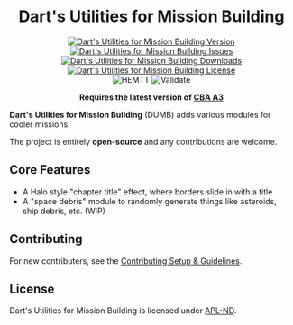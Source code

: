 <!-- If you want to make changes to this README, you need to also modify the README.md in the docs folder as well -->

<h1 align="center">Dart's Utilities for Mission Building</h1>
<p align="center">
    <a href="https://github.com/DartsArmaMods/DartsUtilitiesForMissionBuilding/releases/latest">
        <img src="https://img.shields.io/badge/Version-0.0.0-blue?style=flat-square" alt="Dart's Utilities for Mission Building Version">
    </a>
    <a href="https://github.com/DartsArmaMods/DartsUtilitiesForMissionBuilding/issues">
        <img src="https://img.shields.io/github/issues-raw/DartsArmaMods/DartsUtilitiesForMissionBuilding.svg?style=flat-square&label=Issues" alt="Dart's Utilities for Mission Building Issues">
    </a>
    <a href="https://steamcommunity.com/sharedfiles/filedetails/?id=3573024028">
        <img src="https://img.shields.io/steam/downloads/3573024028.svg?style=flat-square&label=Downloads" alt="Dart's Utilities for Mission Building Downloads">
    </a>
    <a href="https://github.com/DartsArmaMods/DartsUtilitiesForMissionBuilding/blob/master/LICENSE">
        <img src="https://img.shields.io/badge/License-APL ND-red?style=flat-square" alt="Dart's Utilities for Mission Building License">
    </a>
    <br>
    <img src="https://img.shields.io/github/actions/workflow/status/DartsArmaMods/DartsUtilitiesForMissionBuilding/hemtt.yml?style=flat-square&label=HEMTT" alt="HEMTT">
    <img src="https://img.shields.io/github/actions/workflow/status/DartsArmaMods/DartsUtilitiesForMissionBuilding/arma.yml?style=flat-square&label=Validate" alt="Validate">
</p>

<p align="center">
    <b>Requires the latest version of <a href="https://github.com/CBATeam/CBA_A3/releases/latest">CBA A3</a></b>
</p>

**Dart's Utilities for Mission Building** (DUMB) adds various modules for cooler missions.

The project is entirely **open-source** and any contributions are welcome.

## Core Features
- A Halo style "chapter title" effect, where borders slide in with a title
- A "space debris" module to randomly generate things like asteroids, ship debris, etc. (WIP)

## Contributing
For new contributers, see the [Contributing Setup & Guidelines](./.github/CONTRIBUTING.md).

## License
Dart's Utilities for Mission Building is licensed under [APL-ND](./LICENSE.md).
